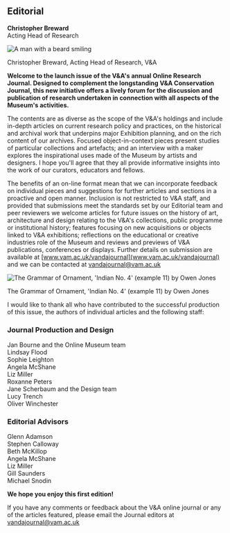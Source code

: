 
 

Editorial
---





**Christopher Breward**  
 Acting Head of Research

![A man with a beard smiling](https://www.vam.ac.uk/__data/assets/image/0003/225993/christopher_breward_610x915.jpg)
  
Christopher Breward, Acting Head of Research, V&A

**Welcome to the launch issue of the V&A's annual Online Research Journal. Designed to complement the longstanding V&A Conservation Journal, this new initiative offers a lively forum for the discussion and publication of research undertaken in connection with all aspects of the Museum's activities.**  

The contents are as diverse as the scope of the V&A's holdings and include in-depth articles on current research policy and practices, on the historical and archival work that underpins major Exhibition planning, and on the rich content of our archives. Focused object-in-context pieces present studies of particular collections and artefacts; and an interview with a maker explores the inspirational uses made of the Museum by artists and designers. I hope you'll agree that they all provide informative insights into the work of our curators, educators and fellows.  

The benefits of an on-line format mean that we can incorporate feedback on individual pieces and suggestions for further articles and sections in a proactive and open manner. Inclusion is not restricted to V&A staff, and provided that submissions meet the standards set by our Editorial team and peer reviewers we welcome articles for future issues on the history of art, architecture and design relating to the V&A's collections, public programme or institutional history; features focusing on new acquisitions or objects linked to V&A exhibitions; reflections on the educational or creative industries role of the Museum and reviews and previews of V&A publications, conferences or displays. Further details on submission are available at [www.vam.ac.uk/vandajournal](www.vam.ac.uk/vandajournal) and we can be contacted at [vandajournal@vam.ac.uk](mailto:vandajournal@vam.ac.uk)  

![The Grammar of Ornament,  'Indian No. 4' (example 11) by Owen Jones](https://www.vam.ac.uk/__data/assets/image/0006/225996/owen_jones_ornament_1_290x290.jpg)
  
The Grammar of Ornament, 'Indian No. 4' (example 11) by Owen Jones

I would like to thank all who have contributed to the successful production of this issue, the authors of individual articles and the following staff:  

### Journal Production and Design
Jan Bourne and the Online Museum team  
Lindsay Flood  
Sophie Leighton  
Angela McShane  
Liz Miller  
Roxanne Peters  
Jane Scherbaum and the Design team  
Lucy Trench  
Oliver Winchester  

### Editorial Advisors
Glenn Adamson  
Stephen Calloway  
Beth McKillop  
Angela McShane  
Liz Miller  
Gill Saunders  
Michael Snodin  

**We hope you enjoy this first edition!**  

If you have any comments or feedback about the V&A online journal or any of the articles featured, please email the Journal editors at [vandajournal@vam.ac.uk](mailto:vandajournal@vam.ac.uk)  


